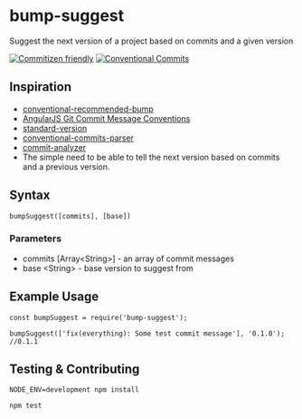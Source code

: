 # bump-suggest

Suggest the next version of a project based on commits and a given version

[![Commitizen friendly](https://img.shields.io/badge/commitizen-friendly-brightgreen.svg)](http://commitizen.github.io/cz-cli/)
[![Conventional Commits](https://img.shields.io/badge/Conventional%20Commits-1.0.0-yellow.svg)](https://conventionalcommits.org)

## Inspiration

 - [conventional-recommended-bump](https://github.com/conventional-changelog-archived-repos/conventional-recommended-bump "conventional-recommended-bump")
 - [AngularJS Git Commit Message Conventions](https://docs.google.com/document/d/1QrDFcIiPjSLDn3EL15IJygNPiHORgU1_OOAqWjiDU5Y/edit#heading=h.gbbngquhe0qa "AngularJS Git Commit Message Conventions")
 - [standard-version](https://github.com/conventional-changelog/standard-version "standard-version")
 - [conventional-commits-parser](https://github.com/conventional-changelog-archived-repos/conventional-commits-parser "conventional-commits-parser")
 - [commit-analyzer](https://github.com/semantic-release/commit-analyzer "commit-analyzer")
 - The simple need to be able to tell the next version based on commits and a previous version.

## Syntax

```
bumpSuggest([commits], [base])
```

### Parameters

- commits \[Array\<String\>\] - an array of commit messages
- base \<String\> - base version to suggest from

## Example Usage

```
const bumpSuggest = require('bump-suggest');

bumpSuggest(['fix(everything): Some test commit message'], '0.1.0'); //0.1.1
```


## Testing & Contributing

```
NODE_ENV=development npm install

npm test
```

